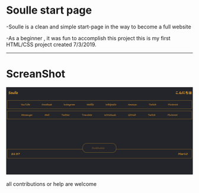 # Soulle start page



-Soulle is a clean and simple start-page in the way to become a full website

-As a beginner , it was fun to accomplish this project
  this is my first HTML/CSS project created 7/3/2019.
  

--- 

# ScreanShot

![](https://github.com/Fan-Tome/fantome.github.io/blob/main/Screenshots/Screenshot%20.png)


all contributions or help are welcome 


